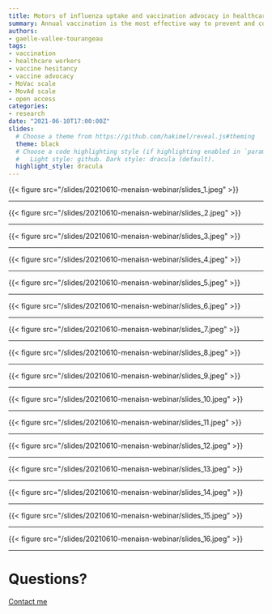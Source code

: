 ```yaml
---
title: Motors of influenza uptake and vaccination advocacy in healthcare workers
summary: Annual vaccination is the most effective way to prevent and control the health and economic burden caused by seasonal influenza. Healthcare workers (HCWs) play a crucial role in vaccine acceptance and advocacy for their patients. This study explored the drivers of HCWs’ vaccine acceptance and advocacy in six European countries.
authors: 
- gaelle-vallee-tourangeau
tags: 
- vaccination
- healthcare workers
- vaccine hesitancy
- vaccine advocacy
- MoVac scale
- MovAd scale
- open access
categories:
- research
date: "2021-06-10T17:00:00Z"
slides:
  # Choose a theme from https://github.com/hakimel/reveal.js#theming
  theme: black
  # Choose a code highlighting style (if highlighting enabled in `params.toml`)
  #   Light style: github. Dark style: dracula (default).
  highlight_style: dracula
---
```


{{< figure src="/slides/20210610-menaisn-webinar/slides_1.jpeg" >}}

---

{{< figure src="/slides/20210610-menaisn-webinar/slides_2.jpeg" >}}

---

{{< figure src="/slides/20210610-menaisn-webinar/slides_3.jpeg" >}}

---

{{< figure src="/slides/20210610-menaisn-webinar/slides_4.jpeg" >}}

---

{{< figure src="/slides/20210610-menaisn-webinar/slides_5.jpeg" >}}

---

{{< figure src="/slides/20210610-menaisn-webinar/slides_6.jpeg" >}}

---

{{< figure src="/slides/20210610-menaisn-webinar/slides_7.jpeg" >}}

---

{{< figure src="/slides/20210610-menaisn-webinar/slides_8.jpeg" >}}

---

{{< figure src="/slides/20210610-menaisn-webinar/slides_9.jpeg" >}}

---

{{< figure src="/slides/20210610-menaisn-webinar/slides_10.jpeg" >}}

---

{{< figure src="/slides/20210610-menaisn-webinar/slides_11.jpeg" >}}

---

{{< figure src="/slides/20210610-menaisn-webinar/slides_12.jpeg" >}}

---

{{< figure src="/slides/20210610-menaisn-webinar/slides_13.jpeg" >}}

---

{{< figure src="/slides/20210610-menaisn-webinar/slides_14.jpeg" >}}

---

{{< figure src="/slides/20210610-menaisn-webinar/slides_15.jpeg" >}}

---

{{< figure src="/slides/20210610-menaisn-webinar/slides_16.jpeg" >}}

---

# Questions?

[Contact me](mailto:"g.vallee-tourangeau@kingston.ac.uk?subject=[MENA-ISN%20Webinar])
